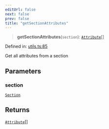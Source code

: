 ```yaml
---
editUrl: false
next: false
prev: false
title: "getSectionAttributes"
---
```


> **getSectionAttributes**(`section`): [`Attribute`](/api/ast/interfaces/attribute/)[]

Defined in: [utils.ts:85](https://github.com/rcs-agents/rcs-lang/blob/3e6d0013c4b9c0c5d7cd39eb149fd10244b5ea0b/packages/ast/src/utils.ts#L85)

Get all attributes from a section

## Parameters

### section

[`Section`](/api/ast/interfaces/section/)

## Returns

[`Attribute`](/api/ast/interfaces/attribute/)[]
